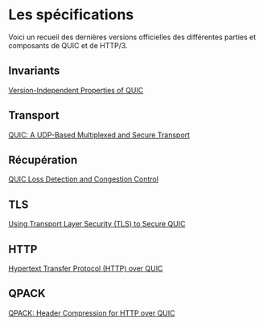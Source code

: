 # Les spécifications

Voici un recueil des dernières versions officielles des différentes parties et
composants de QUIC et de HTTP/3.

## Invariants

[Version-Independent Properties of QUIC](https://tools.ietf.org/html/draft-ietf-quic-invariants-07)

## Transport

[QUIC: A UDP-Based Multiplexed and Secure Transport](https://tools.ietf.org/html/draft-ietf-quic-transport-27)

## Récupération

[QUIC Loss Detection and Congestion Control](https://tools.ietf.org/html/draft-ietf-quic-recovery-27)

## TLS

[Using Transport Layer Security (TLS) to Secure QUIC](https://tools.ietf.org/html/draft-ietf-quic-tls-27)

## HTTP

[Hypertext Transfer Protocol (HTTP) over QUIC](https://tools.ietf.org/html/draft-ietf-quic-http-27)

## QPACK

[QPACK: Header Compression for HTTP over QUIC](https://tools.ietf.org/html/draft-ietf-quic-qpack-14)
